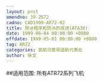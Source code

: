 ```yaml
---
layout: post
amendno: 39-2572
cadno: CAD1999-AR72-02
title: 除冰程序和防冰的改进(ATA30)
date: 1999-06-04 00:00:00 +0800
effdate: 1999-05-01 00:00:00 +0800
tag: AR72
categories: 民航乌管局适航代表处
author: 徐文
---
```


##适用范围:
所有ATR72系列飞机

